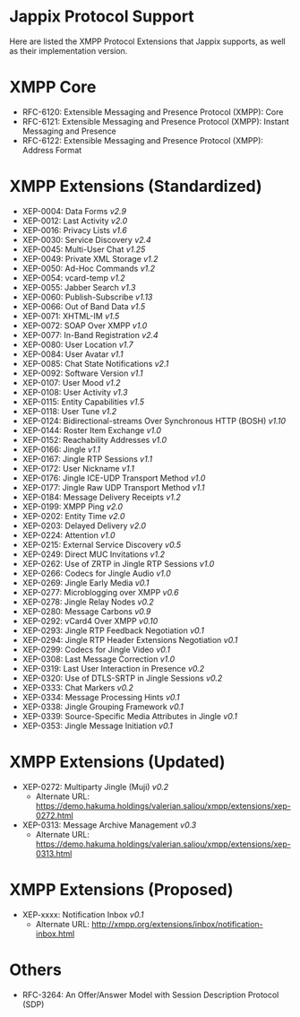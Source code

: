 Jappix Protocol Support
=======================

Here are listed the XMPP Protocol Extensions that Jappix supports, as well as their implementation version.


# XMPP Core

 * RFC-6120: Extensible Messaging and Presence Protocol (XMPP): Core
 * RFC-6121: Extensible Messaging and Presence Protocol (XMPP): Instant Messaging and Presence
 * RFC-6122: Extensible Messaging and Presence Protocol (XMPP): Address Format


# XMPP Extensions (Standardized)

 * XEP-0004: Data Forms *v2.9*
 * XEP-0012: Last Activity *v2.0*
 * XEP-0016: Privacy Lists *v1.6*
 * XEP-0030: Service Discovery *v2.4*
 * XEP-0045: Multi-User Chat *v1.25*
 * XEP-0049: Private XML Storage *v1.2*
 * XEP-0050: Ad-Hoc Commands *v1.2*
 * XEP-0054: vcard-temp *v1.2*
 * XEP-0055: Jabber Search *v1.3*
 * XEP-0060: Publish-Subscribe *v1.13*
 * XEP-0066: Out of Band Data *v1.5*
 * XEP-0071: XHTML-IM *v1.5*
 * XEP-0072: SOAP Over XMPP *v1.0*
 * XEP-0077: In-Band Registration *v2.4*
 * XEP-0080: User Location *v1.7*
 * XEP-0084: User Avatar *v1.1*
 * XEP-0085: Chat State Notifications *v2.1*
 * XEP-0092: Software Version *v1.1*
 * XEP-0107: User Mood *v1.2*
 * XEP-0108: User Activity *v1.3*
 * XEP-0115: Entity Capabilities *v1.5*
 * XEP-0118: User Tune *v1.2*
 * XEP-0124: Bidirectional-streams Over Synchronous HTTP (BOSH) *v1.10*
 * XEP-0144: Roster Item Exchange *v1.0*
 * XEP-0152: Reachability Addresses *v1.0*
 * XEP-0166: Jingle *v1.1*
 * XEP-0167: Jingle RTP Sessions *v1.1*
 * XEP-0172: User Nickname *v1.1*
 * XEP-0176: Jingle ICE-UDP Transport Method *v1.0*
 * XEP-0177: Jingle Raw UDP Transport Method *v1.1*
 * XEP-0184: Message Delivery Receipts *v1.2*
 * XEP-0199: XMPP Ping *v2.0*
 * XEP-0202: Entity Time *v2.0*
 * XEP-0203: Delayed Delivery *v2.0*
 * XEP-0224: Attention *v1.0*
 * XEP-0215: External Service Discovery *v0.5*
 * XEP-0249: Direct MUC Invitations *v1.2*
 * XEP-0262: Use of ZRTP in Jingle RTP Sessions *v1.0*
 * XEP-0266: Codecs for Jingle Audio *v1.0*
 * XEP-0269: Jingle Early Media *v0.1*
 * XEP-0277: Microblogging over XMPP *v0.6*
 * XEP-0278: Jingle Relay Nodes *v0.2*
 * XEP-0280: Message Carbons *v0.9*
 * XEP-0292: vCard4 Over XMPP *v0.10*
 * XEP-0293: Jingle RTP Feedback Negotiation *v0.1*
 * XEP-0294: Jingle RTP Header Extensions Negotiation *v0.1*
 * XEP-0299: Codecs for Jingle Video *v0.1*
 * XEP-0308: Last Message Correction *v1.0*
 * XEP-0319: Last User Interaction in Presence *v0.2*
 * XEP-0320: Use of DTLS-SRTP in Jingle Sessions *v0.2*
 * XEP-0333: Chat Markers *v0.2*
 * XEP-0334: Message Processing Hints *v0.1*
 * XEP-0338: Jingle Grouping Framework *v0.1*
 * XEP-0339: Source-Specific Media Attributes in Jingle *v0.1*
 * XEP-0353: Jingle Message Initiation *v0.1*


# XMPP Extensions (Updated)

 * XEP-0272: Multiparty Jingle (Muji) *v0.2*
   * Alternate URL: https://demo.hakuma.holdings/valerian.saliou/xmpp/extensions/xep-0272.html
 * XEP-0313: Message Archive Management *v0.3*
   * Alternate URL: https://demo.hakuma.holdings/valerian.saliou/xmpp/extensions/xep-0313.html


# XMPP Extensions (Proposed)
 * XEP-xxxx: Notification Inbox *v0.1*
   * Alternate URL: http://xmpp.org/extensions/inbox/notification-inbox.html


# Others

 * RFC-3264: An Offer/Answer Model with Session Description Protocol (SDP)
